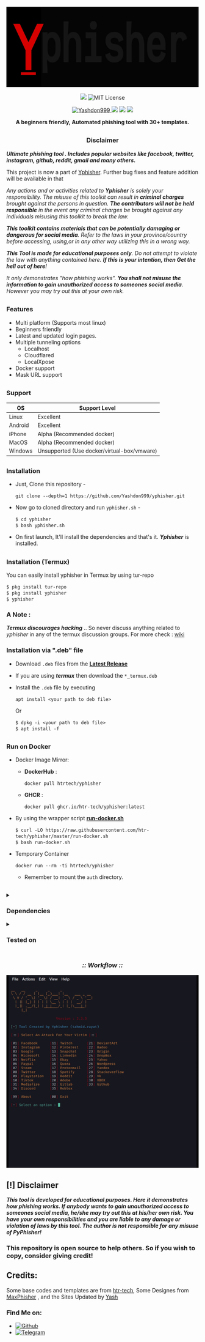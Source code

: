 <!-- Yphisher -->

<p align="center">
  <img src=".github/misc/logo.png" height="210" width="600">
</p>

<p align="center">
  <img src="https://img.shields.io/badge/Version-2.3.5-green?style=for-the-badge">
  <img src="https://img.shields.io/badge/License-MIT-yellow.svg?style=for-the-badge" alt="MIT License">
</p>

<p align="center">
  <a href="https://github.com/Yashdon999">
  <img src="https://img.shields.io/badge/GitHub-Yashdon999-blue?style=flat-square" alt="Yashdon999">
</a>
  <img src="https://img.shields.io/badge/Open%20Source-Yes-darkgreen?style=flat-square">
  <img src="https://img.shields.io/badge/Maintained%3F-Yes-lightblue?style=flat-square">
  <img src="https://img.shields.io/badge/Written%20In-Bash-darkcyan?style=flat-square">
</p>

<p align="center"><b>A beginners friendly, Automated phishing tool with 30+ templates.</b></p>

##

<h3><p align="center">Disclaimer</p></h3>

***Ultimate phishing tool . Includes popular websites like facebook, twitter, instagram, github, reddit, gmail and many others.***

This project is now a part of [Yphisher](https://github.com/Yashdon999/yphisher). Further bug fixes and feature addition will be available in that


<i>Any actions and or activities related to <b>Yphisher</b> is solely your responsibility. The misuse of this toolkit can result in <b>criminal charges</b> brought against the persons in question. <b>The contributors will not be held responsible</b> in the event any criminal charges be brought against any individuals misusing this toolkit to break the law.

<b>This toolkit contains materials that can be potentially damaging or dangerous for social media</b>. Refer to the laws in your province/country before accessing, using,or in any other way utilizing this in a wrong way.

<b>This Tool is made for educational purposes only</b>. Do not attempt to violate the law with anything contained here. <b>If this is your intention, then Get the hell out of here</b>!

It only demonstrates "how phishing works". <b>You shall not misuse the information to gain unauthorized access to someones social media</b>. However you may try out this at your own risk.</i>

##

### Features

- Multi platform (Supports most linux)
- Beginners friendly
- Latest and updated login pages.
- Multiple tunneling options
  - Localhost
  - Cloudflared
  - LocalXpose
- Docker support
- Mask URL support 

##

### Support

OS         | Support Level
-----------|--------------
Linux      | Excellent
Android    | Excellent
iPhone     | Alpha (Recommended docker)
MacOS      | Alpha (Recommended docker)
Windows    | Unsupported (Use docker/virtual-box/vmware)

##

### Installation

- Just, Clone this repository -
  ```
  git clone --depth=1 https://github.com/Yashdon999/yphisher.git
  ```

- Now go to cloned directory and run `yphisher.sh` -
  ```
  $ cd yphisher
  $ bash yphisher.sh
  ```

- On first launch, It'll install the dependencies and that's it. ***Yphisher*** is installed.

##

### Installation (Termux)
You can easily install yphisher in Termux by using tur-repo
```
$ pkg install tur-repo
$ pkg install yphisher
$ yphisher
```
### A Note : 
***Termux discourages hacking*** .. So never discuss anything related to *yphisher* in any of the termux discussion groups. For more check : [wiki](https://wiki.termux.com/wiki/Hacking)



### Installation via ".deb" file

- Download `.deb` files from the [**Latest Release**](https://github.com/htr-tech/yphisher/releases/latest)
- If you are using ***termux*** then download the `*_termux.deb`

- Install the `.deb` file by executing
  ```
  apt install <your path to deb file>
  ```
  Or
  ```
  $ dpkg -i <your path to deb file>
  $ apt install -f
  ```

##

### Run on Docker

- Docker Image Mirror:
  - **DockerHub** : 
    ```
    docker pull htrtech/yphisher
    ```
  - **GHCR** : 
    ```
    docker pull ghcr.io/htr-tech/yphisher:latest
    ```

- By using the wrapper script [**run-docker.sh**](https://raw.githubusercontent.com/htr-tech/yphisher/master/run-docker.sh)

  ```
  $ curl -LO https://raw.githubusercontent.com/htr-tech/yphisher/master/run-docker.sh
  $ bash run-docker.sh
  ```
- Temporary Container

  ```
  docker run --rm -ti htrtech/yphisher
  ```
  - Remember to mount the `auth` directory.

##

<details>
  <summary><h3>Dependencies</h3></summary>

<b>Yphisher</b> requires following programs to run properly - 
- `git`
- `curl`
- `php`

> All the dependencies will be installed automatically when you run **Yphisher** for the first time.
</details>

<details>
  <summary><h3>Tested on</h3></summary>

- **Ubuntu**
- **Debian**
- **Arch**
- **Manjaro**
- **Fedora**
- **Termux**
</details>

##

<h3 align="center"><i>:: Workflow ::</i></h3>
<p align="center">
<img src=".github/misc/overflow.gif"/>
</p>

##

## [!] Disclaimer
***This tool is developed for educational purposes. Here it demonstrates how phishing works. If anybody wants to gain unauthorized access to someones social media, he/she may try out this at his/her own risk. You have your own responsibilities and you are liable to any damage or violation of laws by this tool. The author is not responsible for any misuse of PyPhisher!***

### This repository is open source to help others. So if you wish to copy, consider giving credit!

## Credits:
Some base codes and templates are from [htr-tech](https://github.com/htr-tech/zphisher), Some Designes from [MaxPhisher](https://github.com/KasRoudra/MaxPhisher)
, and the Sites Updated by [Yash](https://github.com/Yashdon999/yphisher)

### Find Me on:


- [![Github](https://img.shields.io/badge/Github-Yashdon999-green?style=for-the-badge&logo=github)](https://github.com/Yashdon999)
- [![Telegram](https://img.shields.io/badge/Telegram-error_short-indigo?style=for-the-badge&logo=telegram)](https://t.me/error_short)

